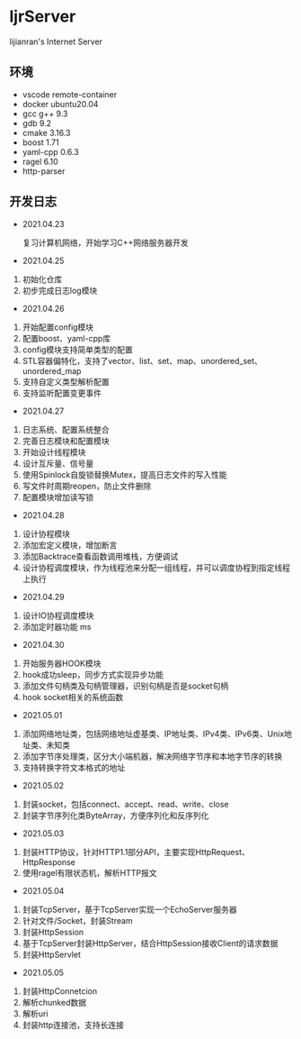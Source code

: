 # ljrServer

lijianran's Internet Server

## 环境

- vscode remote-container
- docker ubuntu20.04
- gcc g++ 9.3
- gdb 9.2
- cmake 3.16.3
- boost 1.71
- yaml-cpp 0.6.3
- ragel 6.10
- http-parser

## 开发日志

- 2021.04.23

    复习计算机网络，开始学习C++网络服务器开发

- 2021.04.25

1. 初始化仓库
2. 初步完成日志log模块

- 2021.04.26

1. 开始配置config模块
2. 配置boost、yaml-cpp库
3. config模块支持简单类型的配置
4. STL容器偏特化，支持了vector、list、set、map、unordered_set、unordered_map
5. 支持自定义类型解析配置
6. 支持监听配置变更事件

- 2021.04.27

1. 日志系统、配置系统整合
2. 完善日志模块和配置模块
3. 开始设计线程模块
4. 设计互斥量、信号量
5. 使用Spinlock自旋锁替换Mutex，提高日志文件的写入性能
6. 写文件时周期reopen，防止文件删除
7. 配置模块增加读写锁

- 2021.04.28

1. 设计协程模块
2. 添加宏定义模块，增加断言
3. 添加Backtrace查看函数调用堆栈，方便调试
4. 设计协程调度模块，作为线程池来分配一组线程，并可以调度协程到指定线程上执行

- 2021.04.29

1. 设计IO协程调度模块
2. 添加定时器功能 ms

- 2021.04.30

1. 开始服务器HOOK模块
2. hook成功sleep，同步方式实现异步功能
3. 添加文件句柄类及句柄管理器，识别句柄是否是socket句柄
4. hook socket相关的系统函数

- 2021.05.01

1. 添加网络地址类，包括网络地址虚基类、IP地址类、IPv4类、IPv6类、Unix地址类、未知类
2. 添加字节序处理类，区分大小端机器，解决网络字节序和本地字节序的转换
3. 支持转换字符文本格式的地址

- 2021.05.02

1. 封装socket，包括connect、accept、read、write、close
2. 封装字节序列化类ByteArray，方便序列化和反序列化

- 2021.05.03

1. 封装HTTP协议，针对HTTP1.1部分API，主要实现HttpRequest、HttpResponse
2. 使用ragel有限状态机，解析HTTP报文

- 2021.05.04

1. 封装TcpServer，基于TcpServer实现一个EchoServer服务器
2. 针对文件/Socket，封装Stream
3. 封装HttpSession
4. 基于TcpServer封装HttpServer，结合HttpSession接收Client的请求数据
5. 封装HttpServlet

- 2021.05.05

1. 封装HttpConnetcion
2. 解析chunked数据
3. 解析uri
4. 封装http连接池，支持长连接